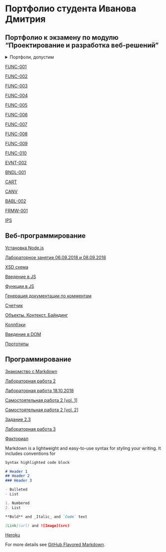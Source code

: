 
# Портфолио студента Иванова Дмитрия


## Портфолио к экзамену по модулю “Проектирование и разработка веб-решений”

<details><summary>Портфоли, допустим</summary>

[FUNC-001](https://kodaktor.ru/task_func_282ff)

[FUNC-002](https://kodaktor.ru/func_29440)

[FUNC-003](https://kodaktor.ru/func_a3765)

[FUNC-004](https://kodaktor.ru/func_e29ff)

</details>

[FUNC-001](https://kodaktor.ru/task_func_282ff)

[FUNC-002](https://kodaktor.ru/func_29440)

[FUNC-003](https://kodaktor.ru/func_a3765)

[FUNC-004](https://kodaktor.ru/func_e29ff)

[FUNC-005](https://kodaktor.ru/task_func_6522d)

[FUNC-006](https://kodaktor.ru/func_00440)

[FUNC-007](https://kodaktor.ru/func_3633d)

[FUNC-008](https://kodaktor.ru/zzzzzzz_de2b7)

[FUNC-009](https://kodaktor.ru/func_123de)

[FUNC-010](https://kodaktor.ru/func_56254)

[EVNT-002](https://kodaktor.ru/custom_39095)

[BNDL-001](https://dementedjim.github.io/moment_bundle/)

[CART](https://kodaktor.ru/custom_2ac34)

[CANV](https://kodaktor.ru/d64cb18_b557c)

[BABL-002](https://kodaktor.ru/bind02032018_38b65)

[FRMW-001](https://kodaktor.ru/react_6741c)

[IPS](https://kodaktor.ru/task_0e53d)


## Веб-программирование
[Установка  Node.js](https://github.com/DementedJim/Node.js-First-week-installing-node-/)

[Лабораторное занятие 06.09.2018 и 08.09.2018](https://github.com/DementedJim/XML-DTD-08-09-2018)

[XSD схема](https://github.com/DementedJim/xsd_scheme/)

[Введение в JS](https://github.com/DementedJim/22-09-2018)

[Функции в JS](https://github.com/DementedJim/jsfunctions)

[Генерация документации по комментам](https://github.com/DementedJim/13-10-2018-Final)

[Счетчик](https://github.com/DementedJim/counter)

[Объекты. Контекст. Байндинг](https://github.com/DementedJim/context_binding)

[Коллбэки](https://github.com/DementedJim/callbacks)

[Введение в DOM](https://github.com/DementedJim/into_dom/)

[Прототипы](https://kodaktor.ru/zzzzzzz_ebd11)


## Программирование
[Знакомство с Markdown](https://github.com/DementedJim/Markdown)

[Лабораторная работа 2](https://repl.it/@PietrSidorovich/Laboratornaia-rabota-2-Python)

[Лабораторная работа 18.10.2018](https://github.com/DementedJim/18-10-2018-Python)

[Самостоятельная работа 2 [vol. 1]](https://repl.it/@PietrSidorovich/Zadaniie-1-2-Samostoiatielnaia-rabota-2)

[Самостоятельная работа 2 [vol. 2]](https://repl.it/@PietrSidorovich/Zadaniie-3-Samostoiatielnaia-rabota-2)

[Задание 2.3](https://repl.it/@PietrSidorovich/Zadaniie-23)

[Лабораторная работа 3](https://repl.it/@PietrSidorovich/Laboratornaia-rabota-3-20-09-18)

[Факториал](https://repl.it/@PietrSidorovich/Faktorial)





Markdown is a lightweight and easy-to-use syntax for styling your writing. It includes conventions for

```markdown
Syntax highlighted code block

# Header 1
## Header 2
### Header 3

- Bulleted
- List

1. Numbered
2. List

**Bold** and _Italic_ and `Code` text

[Link](url) and ![Image](src)
```
[Heroku](https://github.com/DementedJim/herokudemo1)

For more details see [GitHub Flavored Markdown](https://guides.github.com/features/mastering-markdown/).

